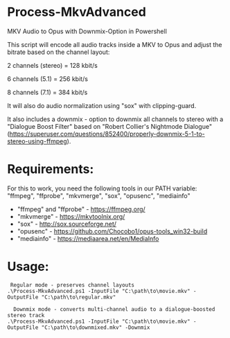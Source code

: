 # Process-MkvAdvanced
MKV Audio to Opus with Downmix-Option in Powershell

This script will encode all audio tracks inside a MKV to Opus and adjust the bitrate based on the channel layout:

2 channels (stereo) = 128 kbit/s

6 channels (5.1) = 256 kbit/s

8 channels (7.1) = 384 kbit/s

It will also do audio normalization using "sox" with clipping-guard.

It also includes a downmix - option to downmix all channels to stereo with a "Dialogue Boost Filter" based on "Robert Collier's Nightmode Dialogue" (https://superuser.com/questions/852400/properly-downmix-5-1-to-stereo-using-ffmpeg).

# Requirements:

For this to work, you need the following tools in our PATH variable:
"ffmpeg", "ffprobe", "mkvmerge", "sox", "opusenc", "mediainfo"
- "ffmpeg" and "ffprobe" - https://ffmpeg.org/
- "mkvmerge" - https://mkvtoolnix.org/
- "sox" - http://sox.sourceforge.net/
- "opusenc" - https://github.com/Chocobo1/opus-tools_win32-build
- "mediainfo" - https://mediaarea.net/en/MediaInfo

# Usage:

     Regular mode - preserves channel layouts
    .\Process-MkvAdvanced.ps1 -InputFile "C:\path\to\movie.mkv" -OutputFile "C:\path\to\regular.mkv"

      Downmix mode - converts multi-channel audio to a dialogue-boosted stereo track
    .\Process-MkvAdvanced.ps1 -InputFile "C:\path\to\movie.mkv" -OutputFile "C:\path\to\downmixed.mkv" -Downmix
